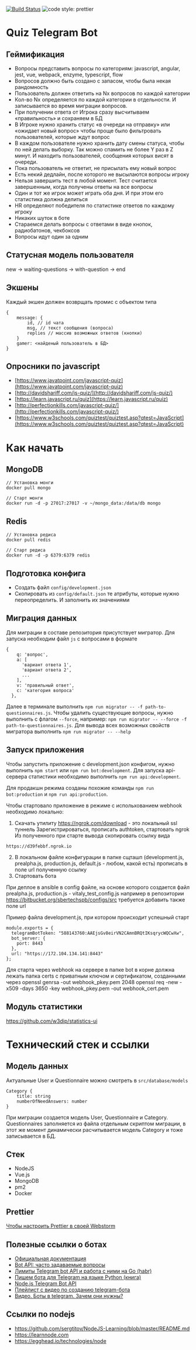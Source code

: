 [![Build Status](https://travis-ci.org/justVitalius/quiz-telegram-bot.svg?branch=master)](https://travis-ci.org/justVitalius/quiz-telegram-bot)
![code style: prettier](https://img.shields.io/badge/code_style-prettier-ff69b4.svg?style=flat-square)

# Quiz Telegram Bot

## Геймификация

* Вопросы представить вопросы по категориям: javascript, angular, jest, vue, webpack, enzyme, typescript, flow
* Вопросов должно быть создано с запасом, чтобы была некая рандомность
* Пользователь должен ответить на Nx вопросов по каждой категории
* Кол-во Nx определяется по каждой категории в отдельности. И записывается во время миграции вопросов.
* При получении ответа от Игрока сразу высчитываем «правильность» и сохраняем в БД
* В Игроке нужно хранить статус «в очереди на отправку» или «ожидает новый вопрос» чтобы проще было фильтровать пользователей, которые ждут вопрос
* В каждом пользователе нужно хранить дату смены статуса, чтобы по ней делать выборку. Так можно спамить не более Y раз в Z минут. И находить пользователей, сообщения которых висят в очереди.
* Пока пользователь не ответит, не присылать ему новый вопрос
* Есть некий дедлайн, после которого не высылаются вопросы игроку
* Нельзя завершить тест в любой момент. Тест считается завершенным, когда получены ответы на все вопросы
* Один и тот же игрок может играть оба дня. И при этом его статистика должна делиться
* HR определяют победителя по статистике ответов по каждому игроку
* Никаких шуток в боте
* Стараемся делать вопросы с ответами в виде кнопок, радиобатонов, чекбоксов
* Вопросы идут один за одним

## Статусная модель пользователя

new -> waiting-questions -> with-question -> end

## Экшены

Каждый экшен должен возврщать промис с объектом типа

```
{
    message: {
        id, // id чата
        msg, // текст сообщения (вопроса)
        replies // массив возможных ответов (кнопки)
    }
    gamer: <найденый пользователь в БД>
}
```

## Опросники по javascript

* [https://www.javatpoint.com/javascript-quiz](https://www.javatpoint.com/javascript-quiz)
* [http://davidshariff.com/js-quiz/](http://davidshariff.com/js-quiz/)
* [https://learn.javascript.ru/quiz](https://learn.javascript.ru/quiz)
* [http://perfectionkills.com/javascript-quiz/](http://perfectionkills.com/javascript-quiz/)
* [https://www.w3schools.com/quiztest/quiztest.asp?qtest=JavaScript](https://www.w3schools.com/quiztest/quiztest.asp?qtest=JavaScript)

# Как начать

## MongoDB

```
// Установка монги
docker pull mongo

// Старт монги
docker run -d -p 27017:27017 -v ~/mongo_data:/data/db mongo
```

## Redis

```
// Установка редиса
docker pull redis

// Старт редиса
docker run -d -p 6379:6379 redis
```

## Подготовка конфига

* Создать файл `config/development.json`
* Скопировать из `config/default.json` те атрибуты, которые нужно переопределить. И заполнить их значениями

## Миграция данных

Для миграции в составе репозитория присутствует мигратор. Для запуска необходим файл `js` с вопросами в формате

```
{
    q: 'вопрос',
    a: [
      'вариант ответа 1',
      'вариант ответа 2',
      ...
    ],
    v: 'правильный ответ',
    c: 'категория вопроса'
  },
```

Далее в терминале выполнить `npm run migrator -- -f path-to-questionnaires.js`. Чтобы удалить существующие вопросы, нужно выполнить с флагом `--force`, например: `npm run migrator -- --force -f path-to-questionnaires.js`.
Для вывода всех возможных свойств мигратора выполнить `npm run migrator -- --help`

## Запуск приложения

Чтобы запустить приложение с development.json конфигом, нужно выполнить `npm start` или `npm run bot:development`.
Для запуска api-сервера статистики необходимо выполнить `npm run api:development`.

Для продакшн режима созданы похожие команды `npm run bot:production` и `npm run api:production`.

Чтобы стартовало приложение в режиме с испольхованием webhook необходимо локально:

1.  Скачать утилиту https://ngrok.com/download - это локальный ssl туннель
    Зарегистрироваться, прописать authtoken, стартовать ngrok
    Из полученного при старте вывода скопировать ссылку вида

```
https://d39febbf.ngrok.io
```

2.  В локальном файле конфигурации в папке сщташп (development.js, prealpha.js, production.js, default.js - любом, какой есть)
    прописать в поле url полученную ссылку
3.  Стартовать бота

При деплое в ansible в config файле, на основе которого создается файл prealpha.js, production.js - vitaly_test_config.js например
в репозитории https://bitbucket.org/sbertechspb/configs/src требуется добавить также поле url

Пример файла development.js, при котором происходит успешный старт

```
module.exports = {
  telegramBotToken: "588143760:AAEjsGv8eirVN2CAmnBRQtIKsqrycWQCwXw",
  bot_server: {
    port: 8443
  },
  url: "https://172.104.134.141:8443"
};
```

Для старта через webhook на сервере в папке bot в корне должна лежать папка certs с приватным ключом и сертификатом, созданными через
openssl genrsa -out webhook_pkey.pem 2048
openssl req -new -x509 -days 3650 -key webhook_pkey.pem -out webhook_cert.pem

## Модуль статистики

https://github.com/w3dip/statistics-ui

# Технический стек и ссылки

## Модель данных

Актуальные User и Questionnaire можно смотреть в `src/database/models`

```
Category {
    title: string
    numberOfNeedAnswers: number
}
```

При миграции создается модель User, Questionnaire и Category.
Questionnaires заполняется из файла отдельным скриптом миграции,
в этот же момент динамически расчитывается модель Category и тоже записывается в БД.

## Стек

* NodeJS
* Vue.js
* MongoDB
* pm2
* Docker

## Prettier

[Чтобы настроить Prettier в своей Webstorm](https://prettier.io/docs/en/webstorm.html)

## Полезные ссылки о ботах

* [Официальная документация](https://core.telegram.org/bots/api)
* [Bot API: часто задаваемые вопросы](https://tlgrm.ru/docs/bots/faq)
* [Лимиты Telegram bot API и работа с ними на Go (habr)](https://habrahabr.ru/post/317666/)
* [Пишем бота для Telegram на языке Python (книга)](https://www.gitbook.com/book/groosha/telegram-bot-lessons/details)
* [Node.js Telegram Bot API](https://github.com/yagop/node-telegram-bot-api)
* [Плейлист с видео по созданию telegram-бота](https://www.youtube.com/watch?v=5_BnZQENB2g&list=PLD-piGJ3Dtl3zlRzM4kyWgjHAZv_HDvHH)
* [Видео. Боты в telegram. Зачем они нужны?](https://www.youtube.com/watch?v=_HLbYEEUCtk&t=903s)

## Ссылки по nodejs

* https://github.com/sergtitov/NodeJS-Learning/blob/master/README.md
* https://learnnode.com
* https://egghead.io/technologies/node
